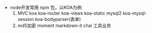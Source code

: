 - node开发常用 npm 包，以KOA为例
  1. MVC koa koa-router koa-views koa-static mysql2 koa-mysql-session koa-bodyparser(表单)
  2. md5加密 moment markdown-it chai 工具业务